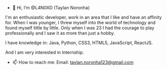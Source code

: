 - 👋 Hi, I’m @L4N0XD (Taylan Noronha)

I'm an enthusiastic developer, work in an area that I like and have an affinity for. 
When I was younger, I threw myself into the world of technology and found myself little by little. 
Only when I was 23 I had the courage to play professionally and I saw it as more than just a hobby.

I have knowledge in:
Java, Python, CSS3, HTML5, JavaScript, ReactJS.

And I am very interested in Internship.

- 📫 How to reach me:
Email: taylan.noronha123@gmail.com

<!---
L4N0XD/L4N0XD is a ✨ special ✨ repository because its `README.md` (this file) appears on your GitHub profile.
You can click the Preview link to take a look at your changes.
--->

